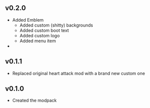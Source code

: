## v0.2.0
- Added Emblem
    - Added custom (shitty) backgrounds
    - Added custom boot text
    - Added custom logo
    - Added menu item
- 

## v0.1.1
- Replaced original heart attack mod with a brand new custom one

## v0.1.0
- Created the modpack
